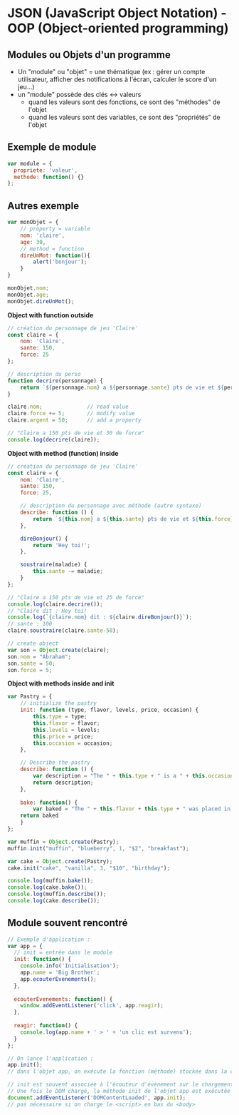 # JSON (JavaScript Object Notation) - OOP (Object-oriented programming)

## Modules ou Objets d'un programme
- Un "module" ou "objet" = une thématique (ex : gérer un compte utilisateur, afficher des notifications à l'écran, calculer le score d'un jeu...)
- un "module" possède des clés <-> valeurs
  - quand les valeurs sont des fonctions, ce sont des "méthodes" de l'objet
  - quand les valeurs sont des variables, ce sont des "propriétés" de l'objet

## Exemple de module
``` js
var module = {
  propriete: 'valeur',
  methode: function() {}
};
```

## Autres exemple
```js
var monObjet = {
    // property = variable
    nom: 'claire',
    age: 30,
    // method = function
    direUnMot: function(){
        alert('bonjour');
    }
}

monObjet.nom;
monObjet.age;
monObjet.direUnMot();
```


**Object with function outside**
```js
// création du personnage de jeu 'Claire'
const claire = {
    nom: 'Claire',
    sante: 150,
    force: 25
};

// description du perso
function decrire(personnage) {
    return `${personnage.nom} a ${personnage.sante} pts de vie et ${personnage.force} de force`;
}

claire.nom;              // read value
claire.force += 5;       // modify value
claire.argent = 50;      // add a property

// "Claire a 150 pts de vie et 30 de force"
console.log(decrire(claire));
```

**Object with method (function) inside**
```js
// création du personnage de jeu 'Claire'
const claire = {
    nom: 'Claire',
    sante: 150,
    force: 25,

    // description du personnage avec méthode (autre syntaxe)
    describe: function () {
        return `${this.nom} a ${this.sante} pts de vie et ${this.force} de force`;
    },

    direBonjour() {
        return 'Hey toi!';
    },

    soustraire(maladie) {
        this.sante -= maladie;
    }
};

// "Claire a 150 pts de vie et 25 de force"
console.log(claire.decrire());
// "Claire dit : Hey toi!
console.log(`{claire.nom} dit : ${claire.direBonjour()}`);
// sante : 100
claire.soustraire(claire.sante-50);

// create object
var son = Object.create(claire);
son.nom = "Abraham";
son.sante = 50;
son.force = 5;
```

**Object with methods inside and init**
```javascript
var Pastry = {
    // initialize the pastry
    init: function (type, flavor, levels, price, occasion) {
        this.type = type;
        this.flavor = flavor;
        this.levels = levels;
        this.price = price;
        this.occasion = occasion;
    },

    // Describe the pastry
    describe: function () {
        var description = "The " + this.type + " is a " + this.occasion + " pastry, has a " + this.flavor + " flavor, " + this.levels + " layer(s), and costs " + this.price + ".";
        return description;
    },
    
    bake: function() {
        var baked = "The " + this.flavor + this.type + " was placed in the oven. It's done!"
    return baked
    }
};

var muffin = Object.create(Pastry);
muffin.init("muffin", "blueberry", 1, "$2", "breakfast");

var cake = Object.create(Pastry);
cake.init("cake", "vanilla", 3, "$10", "birthday");

console.log(muffin.bake());
console.log(cake.bake());
console.log(muffin.describe());
console.log(cake.describe());
```

## Module souvent rencontré
```js
// Exemple d'application :
var app = {
  // init = entrée dans le module
  init: function() {
    console.info('Initialisation');
    app.name = 'Big Brother';
    app.ecouterEvenements();
  },
  
  ecouterEvenements: function() {
    window.addEventListener('click', app.reagir);
  },
  
  reagir: function() {
    console.log(app.name + ' > ' + 'un clic est survenu');
  }
};

// On lance l'application :
app.init(); 
// dans l'objet app, on exécute la fonction (méthode) stockée dans la clé init

// init est souvent associée à l'écouteur d'évènement sur le chargement du DOM
// Une fois le DOM chargé, la méthode init de l'objet app est exécutée :
document.addEventListener('DOMContentLoaded', app.init);
// pas nécessaire si on charge le <script> en bas du <body>
```
